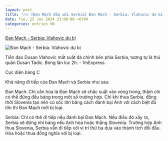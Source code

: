 ```yaml
---
layout: post
title: "🔥🔥 [Đan Mạch đấu với Serbia] Đan Mạch - Serbia: Vlahovic dự bị"
date: Tue, 25 Jun 2024 23:00:00 +0700
categories: entries VN
---
```

[Đan Mạch - Serbia: Vlahovic dự bị](https://vnexpress.net/truc-tiep-tran-dan-mach-vs-serbia-tai-euro-2024-4762620.html)

![Đan Mạch - Serbia: Vlahovic dự bị](https://vcdn1-thethao.vnecdn.net/2024/06/26/screenshot-2024-06-26-at-04-46-8820-6760-1719352087.png?w=1200&h=0&q=100&dpr=1&fit=crop&s=USz6t8f2rxzvXQZuSBUYgg)

Tiền đạo Dusan Vlahovic mất suất đá chính bên phía Serbia, tương tự là thủ quân Dusan Tadic. Bóng lăn lúc 2h. - VnExpress.

Cục diện bảng C

Khả năng đi tiếp của Đan Mạch và Serbia như sau:

Đan Mạch: Chỉ cần hòa là Đan Mạch sẽ chắc suất vào vòng trong, thậm chí có thể đứng đầu bảng trong một số trường hợp. Chỉ khi thua Serbia, đồng thời Slovenia tạo nên cú sốc lớn bằng cách đánh bại Anh với cách biệt đủ lớn thì Đan Mạch mới bị loại.

Serbia: Chỉ có thể đi tiếp nếu đánh bại Đan Mạch. Nếu điều đó xảy ra, Serbia sẽ đứng nhì bảng nếu Anh hòa hoặc thắng Slovenia. Trường hợp Anh thua Slovenia, Serbia vẫn đi tiếp với vị trí thứ ba dựa vào thành tích đối đầu. Hòa hoặc thua đồng nghĩa với bị loại.

